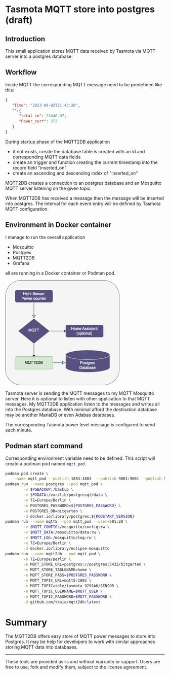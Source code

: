 # Tasmota MQTT store into postgres (draft)

## Introduction

This small application stores MQTT data received by Tasmota via MQTT server into a postgres database.

## Workflow

Inside MQTT the corresponding MQTT message need to be predefined like this:

```json
{
   "Time": "2023-09-02T21:43:20",
   "":{
      "total_in": 23446.07,
      "Power_curr": 372
   }
}
```

During startup phase of the MQTT2DB application

- if not exists, create the database table is created with an id and corresponding MQTT data fields
- create an trigger and function creating the current timestamp into the record field "inserted_on"
- create an ascending and descending index of "inserted_on"

MQTT2DB creates a connection to an postgres database and an Mosquitto MQTT server listening on the given topic.

When MQTT2DB has received a message then the message will be inserted into postgres.
The interval for each event entry will be defined by Tasmota MQTT configuration.

## Environment in Docker container

I manage to run the overall application

- Mosquitto
- Postgres
- MQTT2DB
- Grafana

all are running in a Docker container or Podman pod.

![MQTT2DB Diagramm](files/DiagrammMQTT2DB.png)

Tasmota server is sending the MQTT messages to my MQTT Mosquitto server. Here it is optional to listen with other application to that MQTT messages. My MQTT2DB application listen to the messages and writes all into the Postgres database.
With minimal afford the destination database may be another MariaDB or even Adabas databases.

The corresponding Tasmota power level message is configured to send each minute.

## Podman start command

Corresponding environment variable need to be defined. This script will create a podman pod named `mqtt_pod`.

```sh
podman pod create \
   --name mqtt_pod --publish 1883:1883  --publish 9001:9001 --publish 5432:5432
podman run --name postgres --pod mqtt_pod \
        -v $PGBACKUP:/backup \
        -v $PGDATA:/var/lib/postgresql/data \
        -e TZ=Europe/Berlin \
        -e POSTGRES_PASSWORD=${POSTGRES_PASSWORD} \
        -e POSTGRES_DB=bitgarten \
        -d docker.io/library/postgres:${PODSTART_VERSION}
podman run --name mqtt5 --pod mqtt_pod --user=501:20 \
        -v $MQTT_CONFIG:/mosquitto/config:rw \
        -v $MQTT_DATA:/mosquitto/data:rw \
        -v $MQTT_LOG:/mosquitto/log:rw \
        -e TZ=Europe/Berlin \
        -d docker.io/library/eclipse-mosquitto
podman run --name mqtt2db --pod mqtt_pod \
        -e TZ=Europe/Berlin \
        -e MQTT_STORE_URL=postgres://postgres:5432/bitgarten \
        -e MQTT_STORE_TABLENAME=home \
        -e MQTT_STORE_PASS=$POSTGRES_PASSWORD \
        -e MQTT_TOPIC_URL=mqtt5:1883 \
        -e MQTT_TOPIC=tele/tasmota_9291A6/SENSOR \
        -e MQTT_TOPIC_USERNAME=$MQTT_USER \
        -e MQTT_TOPIC_PASSWORD=$MQTT_PASSWORD \
        -d github.com/tknie/mqtt2db:latest
```

# Summary

The MQTT2DB offers easy store of MQTT power messages to store into Postgres. It may be help for developers to work with similar approaches storing MQTT data into databases.

______________________
These tools are provided as-is and without warranty or support. Users are free to use, fork and modify them, subject to the license agreement. 